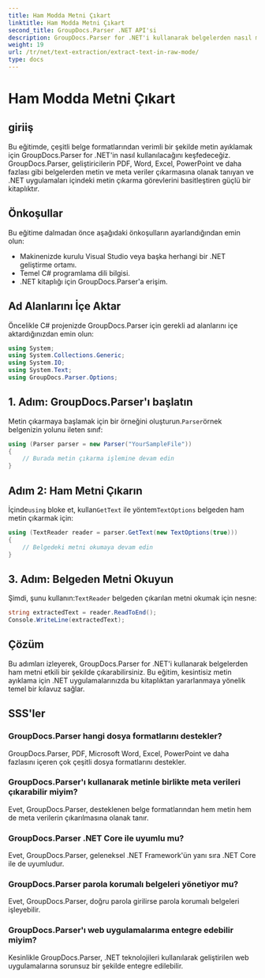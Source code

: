 ```yaml
---
title: Ham Modda Metni Çıkart
linktitle: Ham Modda Metni Çıkart
second_title: GroupDocs.Parser .NET API'si
description: GroupDocs.Parser for .NET'i kullanarak belgelerden nasıl metin ayıklayacağınızı öğrenin. .NET uygulamalarınızda kolay, verimli ve kusursuz metin çıkarma.
weight: 19
url: /tr/net/text-extraction/extract-text-in-raw-mode/
type: docs
---
```

# Ham Modda Metni Çıkart

## giriiş
Bu eğitimde, çeşitli belge formatlarından verimli bir şekilde metin ayıklamak için GroupDocs.Parser for .NET'in nasıl kullanılacağını keşfedeceğiz. GroupDocs.Parser, geliştiricilerin PDF, Word, Excel, PowerPoint ve daha fazlası gibi belgelerden metin ve meta veriler çıkarmasına olanak tanıyan ve .NET uygulamaları içindeki metin çıkarma görevlerini basitleştiren güçlü bir kitaplıktır.
## Önkoşullar
Bu eğitime dalmadan önce aşağıdaki önkoşulların ayarlandığından emin olun:
- Makinenizde kurulu Visual Studio veya başka herhangi bir .NET geliştirme ortamı.
- Temel C# programlama dili bilgisi.
- .NET kitaplığı için GroupDocs.Parser'a erişim.

## Ad Alanlarını İçe Aktar
Öncelikle C# projenizde GroupDocs.Parser için gerekli ad alanlarını içe aktardığınızdan emin olun:
```csharp
using System;
using System.Collections.Generic;
using System.IO;
using System.Text;
using GroupDocs.Parser.Options;
```
## 1. Adım: GroupDocs.Parser'ı başlatın
 Metin çıkarmaya başlamak için bir örneğini oluşturun.`Parser`örnek belgenizin yolunu ileten sınıf:
```csharp
using (Parser parser = new Parser("YourSampleFile"))
{
    // Burada metin çıkarma işlemine devam edin
}
```
## Adım 2: Ham Metni Çıkarın
 İçinde`using` bloke et, kullan`GetText` ile yöntem`TextOptions` belgeden ham metin çıkarmak için:
```csharp
using (TextReader reader = parser.GetText(new TextOptions(true)))
{
    // Belgedeki metni okumaya devam edin
}
```
## 3. Adım: Belgeden Metni Okuyun
 Şimdi, şunu kullanın:`TextReader` belgeden çıkarılan metni okumak için nesne:
```csharp
string extractedText = reader.ReadToEnd();
Console.WriteLine(extractedText);
```

## Çözüm
Bu adımları izleyerek, GroupDocs.Parser for .NET'i kullanarak belgelerden ham metni etkili bir şekilde çıkarabilirsiniz. Bu eğitim, kesintisiz metin ayıklama için .NET uygulamalarınızda bu kitaplıktan yararlanmaya yönelik temel bir kılavuz sağlar.

## SSS'ler
### GroupDocs.Parser hangi dosya formatlarını destekler?
GroupDocs.Parser, PDF, Microsoft Word, Excel, PowerPoint ve daha fazlasını içeren çok çeşitli dosya formatlarını destekler.
### GroupDocs.Parser'ı kullanarak metinle birlikte meta verileri çıkarabilir miyim?
Evet, GroupDocs.Parser, desteklenen belge formatlarından hem metin hem de meta verilerin çıkarılmasına olanak tanır.
### GroupDocs.Parser .NET Core ile uyumlu mu?
Evet, GroupDocs.Parser, geleneksel .NET Framework'ün yanı sıra .NET Core ile de uyumludur.
### GroupDocs.Parser parola korumalı belgeleri yönetiyor mu?
Evet, GroupDocs.Parser, doğru parola girilirse parola korumalı belgeleri işleyebilir.
### GroupDocs.Parser'ı web uygulamalarıma entegre edebilir miyim?
Kesinlikle GroupDocs.Parser, .NET teknolojileri kullanılarak geliştirilen web uygulamalarına sorunsuz bir şekilde entegre edilebilir.
